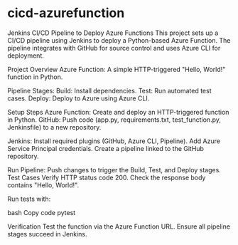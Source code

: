 # cicd-azurefunction

Jenkins CI/CD Pipeline to Deploy Azure Functions
This project sets up a CI/CD pipeline using Jenkins to deploy a Python-based Azure Function. The pipeline integrates with GitHub for source control and uses Azure CLI for deployment.

Project Overview
Azure Function: A simple HTTP-triggered "Hello, World!" function in Python.

Pipeline Stages:
Build: Install dependencies.
Test: Run automated test cases.
Deploy: Deploy to Azure using Azure CLI.

Setup Steps
Azure Function: Create and deploy an HTTP-triggered function in Python.
GitHub: Push code (app.py, requirements.txt, test_function.py, Jenkinsfile) to a new repository.

Jenkins:
Install required plugins (GitHub, Azure CLI, Pipeline).
Add Azure Service Principal credentials.
Create a pipeline linked to the GitHub repository.

Run Pipeline:
Push changes to trigger the Build, Test, and Deploy stages.
Test Cases
Verify HTTP status code 200.
Check the response body contains "Hello, World!".


Run tests with:

bash
Copy code
pytest


Verification
Test the function via the Azure Function URL.
Ensure all pipeline stages succeed in Jenkins.